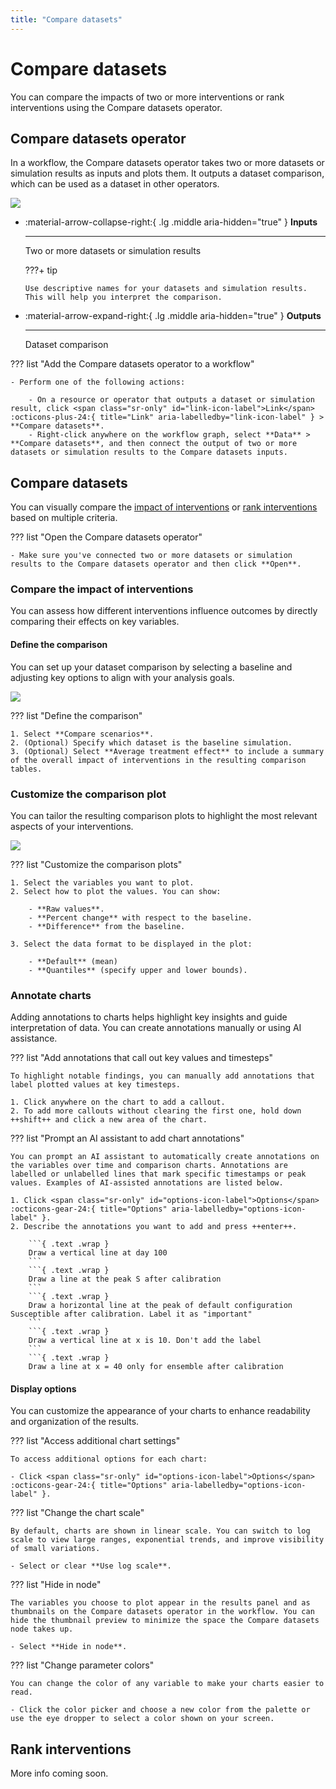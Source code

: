 ```yaml
---
title: "Compare datasets"
---
```


# Compare datasets

You can compare the impacts of two or more interventions or rank interventions using the Compare datasets operator.

## Compare datasets operator

In a workflow, the Compare datasets operator takes two or more datasets or simulation results as inputs and plots them. It outputs a dataset comparison, which can be used as a dataset in other operators.

![](../img/simulation/compare/workflow.png)

<div class="grid cards" markdown>

-   :material-arrow-collapse-right:{ .lg .middle aria-hidden="true" } __Inputs__

    ---

    Two or more datasets or simulation results

    ???+ tip 

        Use descriptive names for your datasets and simulation results. This will help you interpret the comparison.

-   :material-arrow-expand-right:{ .lg .middle aria-hidden="true" } __Outputs__

    ---

    Dataset comparison

</div>

??? list "Add the Compare datasets operator to a workflow"

    - Perform one of the following actions:
    
        - On a resource or operator that outputs a dataset or simulation result, click <span class="sr-only" id="link-icon-label">Link</span> :octicons-plus-24:{ title="Link" aria-labelledby="link-icon-label" } > **Compare datasets**.
        - Right-click anywhere on the workflow graph, select **Data** > **Compare datasets**, and then connect the output of two or more datasets or simulation results to the Compare datasets inputs. 

## Compare datasets

You can visually compare the [impact of interventions](#compare-the-impact-of-interventions) or [rank interventions](#rank-interventions) based on multiple criteria.

??? list "Open the Compare datasets operator"

    - Make sure you've connected two or more datasets or simulation results to the Compare datasets operator and then click **Open**.

### Compare the impact of interventions

You can assess how different interventions influence outcomes by directly comparing their effects on key variables.

#### Define the comparison

You can set up your dataset comparison by selecting a baseline and adjusting key options to align with your analysis goals.

![](../img/simulation/compare/settings.png)

??? list "Define the comparison"

    1. Select **Compare scenarios**.
    2. (Optional) Specify which dataset is the baseline simulation.
    3. (Optional) Select **Average treatment effect** to include a summary of the overall impact of interventions in the resulting comparison tables.

### Customize the comparison plot

You can tailor the resulting comparison plots to highlight the most relevant aspects of your interventions.

![](../img/simulation/compare/plot.png)

??? list "Customize the comparison plots"

    1. Select the variables you want to plot.
    2. Select how to plot the values. You can show:

        - **Raw values**.
        - **Percent change** with respect to the baseline.
        - **Difference** from the baseline.

    3. Select the data format to be displayed in the plot:

        - **Default** (mean)
        - **Quantiles** (specify upper and lower bounds). 

### Annotate charts

Adding annotations to charts helps highlight key insights and guide interpretation of data. You can create annotations manually or using AI assistance.

??? list "Add annotations that call out key values and timesteps"

    To highlight notable findings, you can manually add annotations that label plotted values at key timesteps.

    1. Click anywhere on the chart to add a callout.
    2. To add more callouts without clearing the first one, hold down ++shift++ and click a new area of the chart.

??? list "Prompt an AI assistant to add chart annotations"

    You can prompt an AI assistant to automatically create annotations on the variables over time and comparison charts. Annotations are labelled or unlabelled lines that mark specific timestamps or peak values. Examples of AI-assisted annotations are listed below.

    1. Click <span class="sr-only" id="options-icon-label">Options</span> :octicons-gear-24:{ title="Options" aria-labelledby="options-icon-label" }.
    2. Describe the annotations you want to add and press ++enter++.

        ```{ .text .wrap }
        Draw a vertical line at day 100
        ```
        ```{ .text .wrap }
        Draw a line at the peak S after calibration
        ```
        ```{ .text .wrap }
        Draw a horizontal line at the peak of default configuration Susceptible after calibration. Label it as "important"
        ```
        ```{ .text .wrap }
        Draw a vertical line at x is 10. Don't add the label
        ```
        ```{ .text .wrap }
        Draw a line at x = 40 only for ensemble after calibration

#### Display options

You can customize the appearance of your charts to enhance readability and organization of the results.

??? list "Access additional chart settings"

    To access additional options for each chart: 

    - Click <span class="sr-only" id="options-icon-label">Options</span> :octicons-gear-24:{ title="Options" aria-labelledby="options-icon-label" }.

??? list "Change the chart scale"

    By default, charts are shown in linear scale. You can switch to log scale to view large ranges, exponential trends, and improve visibility of small variations.

    - Select or clear **Use log scale**.

??? list "Hide in node"

    The variables you choose to plot appear in the results panel and as thumbnails on the Compare datasets operator in the workflow. You can hide the thumbnail preview to minimize the space the Compare datasets node takes up.

    - Select **Hide in node**.

??? list "Change parameter colors"

    You can change the color of any variable to make your charts easier to read.

    - Click the color picker and choose a new color from the palette or use the eye dropper to select a color shown on your screen.

## Rank interventions

More info coming soon.